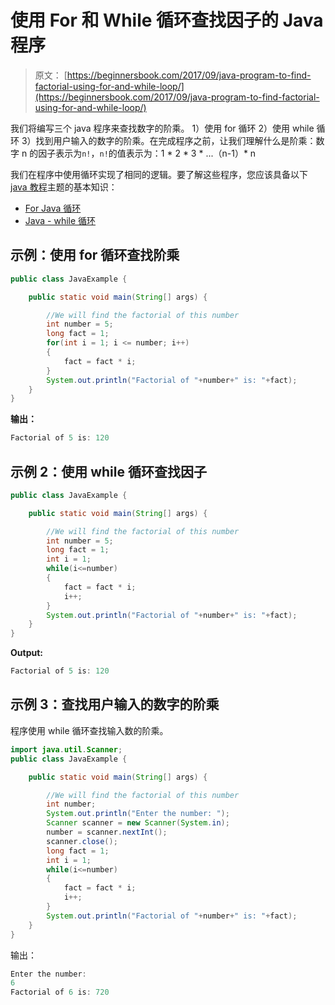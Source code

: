 # 使用 For 和 While 循环查找因子的 Java 程序

> 原文： [https://beginnersbook.com/2017/09/java-program-to-find-factorial-using-for-and-while-loop/](https://beginnersbook.com/2017/09/java-program-to-find-factorial-using-for-and-while-loop/)

我们将编写三个 java 程序来查找数字的阶乘。 1）使用 for 循环 2）使用 while 循环 3）找到用户输入的数字的阶乘。在完成程序之前，让我们理解什么是阶乘：数字 n 的因子表示为`n!`，`n!`的值表示为：1 * 2 * 3 * ...（n-1）* n

我们在程序中使用循环实现了相同的逻辑。要了解这些程序，您应该具备以下 [java 教程](https://beginnersbook.com/java-tutorial-for-beginners-with-examples/)主题的基本知识：

*   [For Java 循环](https://beginnersbook.com/2015/03/for-loop-in-java-with-example/)
*   [Java - while 循环](https://beginnersbook.com/2015/03/while-loop-in-java-with-examples/)

## 示例：使用 for 循环查找阶乘

```java
public class JavaExample {

    public static void main(String[] args) {

    	//We will find the factorial of this number
        int number = 5;
        long fact = 1;
        for(int i = 1; i <= number; i++)
        {
            fact = fact * i;
        }
        System.out.println("Factorial of "+number+" is: "+fact);
    }
}
```

**输出：**

```java
Factorial of 5 is: 120
```

## 示例 2：使用 while 循环查找因子

```java
public class JavaExample {

    public static void main(String[] args) {

    	//We will find the factorial of this number
        int number = 5;
        long fact = 1;
        int i = 1;
        while(i<=number)
        {
            fact = fact * i;
            i++;
        }
        System.out.println("Factorial of "+number+" is: "+fact);
    }
}
```

**Output:**

```java
Factorial of 5 is: 120
```

## 示例 3：查找用户输入的数字的阶乘

程序使用 while 循环查找输入数的阶乘。

```java
import java.util.Scanner;
public class JavaExample {

    public static void main(String[] args) {

    	//We will find the factorial of this number
        int number;
        System.out.println("Enter the number: ");
        Scanner scanner = new Scanner(System.in);
        number = scanner.nextInt();
        scanner.close();
        long fact = 1;
        int i = 1;
        while(i<=number)
        {
            fact = fact * i;
            i++;
        }
        System.out.println("Factorial of "+number+" is: "+fact);
    }
}
```

输出：

```java
Enter the number: 
6
Factorial of 6 is: 720
```